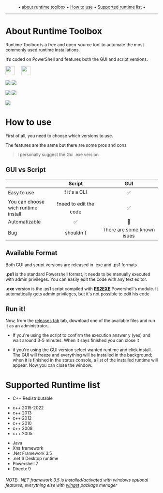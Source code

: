 <p align="center">
	&bull;
	<a href="#about-runtime-toolbox">about runtime toolbox</a>
	&bull;
	<a href="#how-to-use">How to use</a>
	&bull;
	<a href="#supported-runtime-list">Supported runtime list</a>
	&bull;
</p>

***

# About Runtime Toolbox

Runtime Toolbox is a free and open-source tool to automate the most commonly used runtime installations.

It’s coded on PowerShell and features both the GUI and script versions.


<img src="https://upload.wikimedia.org/wikipedia/commons/0/05/Windows_10_Logo.svg" height="30px"/> &emsp; <img src="https://upload.wikimedia.org/wikipedia/commons/e/e6/Windows_11_logo.svg" height="30px"/>

<p align="left">

  <a href="https://github.com/THEBOSSMAGNUS/Runtime_Toolbox/releases/latest"><img src="https://img.shields.io/github/v/release/THEBOSSMAGNUS/Runtime_Toolbox"></a>
  <a href="https://github.com/THEBOSSMAGNUS/Runtime_Toolbox/releases"><img src="https://img.shields.io/github/v/release/THEBOSSMAGNUS/Runtime_Toolbox?include_prereleases&label=pre-release&style=flat"></a>
 
  <a href="https://github.com/THEBOSSMAGNUS/Runtime_Toolbox/releases"><img src="https://img.shields.io/tokei/lines/github/THEBOSSMAGNUS/Runtime_Toolbox"></a>
  <a href="https://github.com/THEBOSSMAGNUS/Runtime_Toolbox/commits/main"><img src="https://img.shields.io/github/commit-activity/m/THEBOSSMAGNUS/Runtime_Toolbox?label=Commits&style=flat"></a>
 
 <img src="https://img.shields.io/badge/PowerShell%205.1%20&%207.2-Ready-blue.svg?color=5391FE&style=flat&logo=powershell">
</p>



# How to use

First of all, you need to choose which versions to use.

The features are the same but there are some pros and cons

> I personally  suggest the Gui .exe version

 

## GUI vs Script

|                                          | Script                             | GUI                |
| ---------------------------------------- |:----------------------------------:|:------------------:|
| Easy to use                              | :exclamation: it's a CLI           | :white_check_mark: |
| You can choose <br/>wich runtime install | :exclamation:need to edit the code | :white_check_mark: |
| Automatizable                            | :white_check_mark:                 | :red_circle:       |
| Bug                                      | shouldn't                          | There are some known isues      |

## Available Format

Both GUI and script versions are released in .exe and .ps1 formats

**.ps1** is the standard Powershell format, it needs to be manually executed with admin privileges. You can easily edit the code with any text editor.

**.exe** version is the .ps1 script compiled with **[PS2EXE](https://github.com/MScholtes/PS2EXE)** Powershell's module. It automatically gets admin privileges, but it's not possible to edit his code

## Run it!

Now, from the [releases tab](https://github.com/THEBOSSMAGNUS/Runtime_Toolbox/releases) tab, download one of the available files and run it as an administrator...

- If you're using the script to confirm the execution answer y (yes) and wait around 3-5 minutes. When it says finished you can close it

- if you're using the GUI version select wanted runtime and click install. The GUI will freeze and everything will be installed in the background; when it is finished in the status console, a list of the installed runtime will appear. Now you can close the window.





# Supported Runtime list

*  C++ Redistributable
  + c++ 2015-2022
  + c++ 2013
  + c++ 2012
  + c++ 2010
  + c++ 2008 
  + c++ 2005
* Java
*  Xna framework
* .Net Framework 3.5
* .net 6 Desktop runtime
* Powershell 7
* Directx 9

###### NOTE: .NET framework 3.5 is installed/activated with windows optional features; everything else with [winget](https://docs.microsoft.com/windows/package-manager/winget/) package menager
